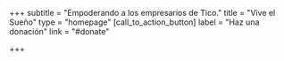 +++
subtitle = "Empoderando a los empresarios de Tico."
title = "Vive el Sueño"
type = "homepage"
[call_to_action_button]
label = "Haz una donación"
link = "#donate"

+++